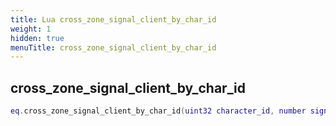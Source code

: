 ```yaml
---
title: Lua cross_zone_signal_client_by_char_id
weight: 1
hidden: true
menuTitle: cross_zone_signal_client_by_char_id
---
```

## cross_zone_signal_client_by_char_id
```lua
eq.cross_zone_signal_client_by_char_id(uint32 character_id, number signal) -- void
```